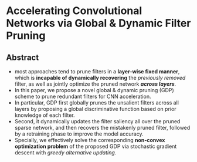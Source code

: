 # Accelerating Convolutional Networks via Global &amp; Dynamic Filter Pruning

## Abstract

- most approaches tend to prune filters in a **layer-wise fixed manner**, which is **incapable of dynamically recovering** the _previously removed_ filter, as well
as jointly optimize the pruned network **_across layers_**.
-  In this paper, we propose a novel global & dynamic pruning (GDP) scheme to prune redundant
   filters for CNN acceleration.
  - In particular, GDP
    first globally prunes the unsalient filters across all
    layers by proposing a global discriminative function based on prior knowledge of each filter. 
  - Second, it dynamically updates the filter saliency all
    over the pruned sparse network, and then recovers the mistakenly pruned filter, followed by a retraining phase to improve the model accuracy.
- Specially, we effectively solve the corresponding **non-convex optimization problem** of the proposed GDP
  via stochastic gradient descent with _greedy alternative updating._ 

















